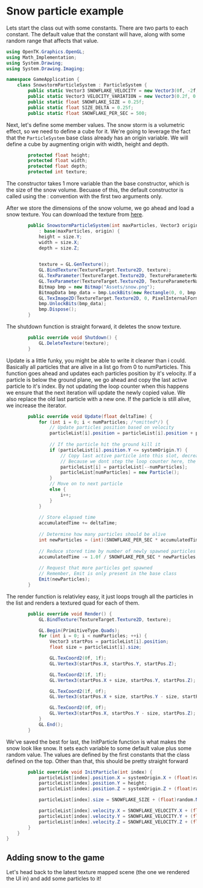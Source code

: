 # Snow particle example

Lets start the class out with some constants. There are two parts to each constant. The default value that the constant will have, along with some random range that affects that value.
```cs
using OpenTK.Graphics.OpenGL;
using Math_Implementation;
using System.Drawing;
using System.Drawing.Imaging;

namespace GameApplication {
    class SnowstormParticleSystem : ParticleSystem {
        public static Vector3 SNOWFLAKE_VELOCITY = new Vector3(0f, -2f, 0f);
        public static Vector3 VELOCITY_VARIATION = new Vector3(0.2f, 0.5f, 0.2f);
        public static float SNOWFLAKE_SIZE = 0.25f;
        public static float SIZE_DELTA = 0.25f;
        public static float SNOWFLAKE_PER_SEC = 500;
```

Next, let's define some member values. The snow storm is a volumetric effect, so we need to define a cube for it. We're going to leverage the fact that the ```ParticleSystem``` base class already has an origin variable. We will define a cube by augmenting origin with width, height and depth.
```cs
        protected float height;
        protected float width;
        protected float depth;
        protected int texture;
```

The constructor takes 1 more variable than the base constructor, which is the size of the snow volume. Becuase of this, the default constructor is called using the : convention with the first two arguments only.

After we store the dimensions of the snow volume, we go ahead and load a snow texture. You can download the texture from [here](snow.png).

```cs
        public SnowstormParticleSystem(int maxParticles, Vector3 origin, Vector3 size)
            : base(maxParticles, origin) {
            height = size.Y;
            width = size.X;
            depth = size.Z;
            

            texture = GL.GenTexture();
            GL.BindTexture(TextureTarget.Texture2D, texture);
            GL.TexParameter(TextureTarget.Texture2D, TextureParameterName.TextureMinFilter, (int)TextureMagFilter.Linear);
            GL.TexParameter(TextureTarget.Texture2D, TextureParameterName.TextureMagFilter, (int)TextureMagFilter.Linear);
            Bitmap bmp = new Bitmap("Assets/snow.png");
            BitmapData bmp_data = bmp.LockBits(new Rectangle(0, 0, bmp.Width, bmp.Height), ImageLockMode.ReadOnly, System.Drawing.Imaging.PixelFormat.Format32bppArgb);
            GL.TexImage2D(TextureTarget.Texture2D, 0, PixelInternalFormat.Rgba, bmp_data.Width, bmp_data.Height, 0, OpenTK.Graphics.OpenGL.PixelFormat.Bgra, PixelType.UnsignedByte, bmp_data.Scan0);
            bmp.UnlockBits(bmp_data);
            bmp.Dispose();
        }
```

The shutdown function is straight forward, it deletes the snow texture.

```cs
        public override void Shutdown() {
            GL.DeleteTexture(texture);
        }
```

Update is a little funky, you might be able to write it cleaner than i could. Basically all particles that are alive in a list go from 0 to numParticles. This function goes ahead and updates each particles position by it's velocity. If a particle is below the ground plane, we go ahead and copy the last active particle to it's index. By not updating the loop counter when this happens we ensure that the next iteration will update the newly copied value. We also replace the old last particle with a new one. If the particle is still alive, we increase the iterator.

```cs
        public override void Update(float deltaTime) {
            for (int i = 0; i < numParticles; /*omitted*/) {
                // Update particles position based on velocity
                particleList[i].position = particleList[i].position + particleList[i].velocity * deltaTime;
                
                // If the particle hit the ground kill it
                if (particleList[i].position.Y <= systemOrigin.Y) {
                    // Copy last active particle into this slot, decrease avtive particle count.
                    // Because we dont step the loop counter here, the next iteration fo the for loop executes on the same index
                    particleList[i] = particleList[--numParticles];
                    particleList[numParticles] = new Particle();
                }
                // Move on to next particle
                else {
                    i++;
                }
            }
            
            // Store elapsed time
            accumulatedTime += deltaTime;
            
            // Determine how many particles should be alive
            int newParticles = (int)(SNOWFLAKE_PER_SEC * accumulatedTime);
            
            // Reduce stored time by number of newly spawned particles
            accumulatedTime -= 1.0f / SNOWFLAKE_PER_SEC * newParticles;
            
            // Request that more particles get spawned
            // Remember, Emit is only present in the base class
            Emit(newParticles);
        }
```

The render function is relativley easy, it just loops trough all the particles in the list and renders a textured quad for each of them.

```cs
        public override void Render() {
            GL.BindTexture(TextureTarget.Texture2D, texture);

            GL.Begin(PrimitiveType.Quads);
            for (int i = 0; i < numParticles; ++i) {
                Vector3 startPos = particleList[i].position;
                float size = particleList[i].size;

                GL.TexCoord2(0f, 1f);
                GL.Vertex3(startPos.X, startPos.Y, startPos.Z);

                GL.TexCoord2(1f, 1f);
                GL.Vertex3(startPos.X + size, startPos.Y, startPos.Z);

                GL.TexCoord2(1f, 0f);
                GL.Vertex3(startPos.X + size, startPos.Y - size, startPos.Z);

                GL.TexCoord2(0f, 0f);
                GL.Vertex3(startPos.X, startPos.Y - size, startPos.Z);
            }
            GL.End();
        }
```

We've saved the best for last, the InitParticle function is what makes the snow look like snow. It sets each variable to some default value plus some random value. The values are defined by the first constants that the class defined on the top. Other than that, this should be pretty straight forward

```cs
        public override void InitParticle(int index) {
            particleList[index].position.X = systemOrigin.X + (float)random.NextDouble() * width;
            particleList[index].position.Y = height;
            particleList[index].position.Z = systemOrigin.Z + (float)random.NextDouble() * depth;

            particleList[index].size = SNOWFLAKE_SIZE + (float)random.NextDouble() * SIZE_DELTA;

            particleList[index].velocity.X = SNOWFLAKE_VELOCITY.X + (float)random.NextDouble() * VELOCITY_VARIATION.X;
            particleList[index].velocity.Y = SNOWFLAKE_VELOCITY.Y + (float)random.NextDouble() * VELOCITY_VARIATION.Y;
            particleList[index].velocity.Z = SNOWFLAKE_VELOCITY.Z + (float)random.NextDouble() * VELOCITY_VARIATION.Z;
        }
    }
}
```

## Adding snow to the game
Let's head back to the latest texture mapped scene (the one we rendered the UI in) and add some particles to it!